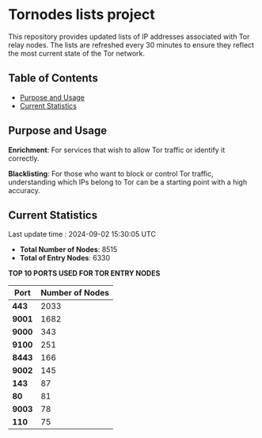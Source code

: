 # Tornodes lists project

This repository provides updated lists of IP addresses associated with Tor relay nodes. The lists are refreshed every 30 minutes to ensure they reflect the most current state of the Tor network.

## Table of Contents

- [Purpose and Usage](#purpose-and-usage)
- [Current Statistics](#current-statistics)


## Purpose and Usage

**Enrichment**: For services that wish to allow Tor traffic or identify it correctly.

**Blacklisting**: For those who want to block or control Tor traffic, understanding which IPs belong to Tor can be a starting point with a high accuracy.

## Current Statistics

Last update time : 2024-09-02 15:30:05 UTC

- **Total Number of Nodes**: 8515
- **Total of Entry Nodes**: 6330

**TOP 10 PORTS USED FOR TOR ENTRY NODES**

| **Port** | **Number of Nodes** |
|------|-----------------|
| **443**   | 2033  |
| **9001**   | 1682  |
| **9000**   | 343  |
| **9100**   | 251  |
| **8443**   | 166  |
| **9002**   | 145  |
| **143**   | 87  |
| **80**   | 81  |
| **9003**   | 78  |
| **110**   | 75  |

